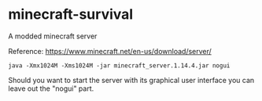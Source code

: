 # minecraft-survival
A modded minecraft server

Reference: https://www.minecraft.net/en-us/download/server/

```java -Xmx1024M -Xms1024M -jar minecraft_server.1.14.4.jar nogui```

Should you want to start the server with its graphical user interface you can leave out the "nogui" part.
